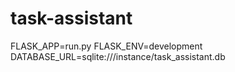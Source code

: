 # task-assistant

FLASK_APP=run.py
FLASK_ENV=development
DATABASE_URL=sqlite:///instance/task_assistant.db